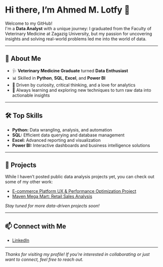 # Hi there, I’m Ahmed M. Lotfy 👋

Welcome to my GitHub!  
I'm a **Data Analyst** with a unique journey: I graduated from the Faculty of Veterinary Medicine at Zagazig University, but my passion for uncovering insights and solving real-world problems led me into the world of data.

---

## 🚀 About Me

- 🩺 **Veterinary Medicine Graduate** turned **Data Enthusiast**
- 📊 Skilled in **Python**, **SQL**, **Excel**, and **Power BI**
- 🔎 Driven by curiosity, critical thinking, and a love for analytics
- 🌱 Always learning and exploring new techniques to turn raw data into actionable insights

---

## 🛠️ Top Skills

- **Python:** Data wrangling, analysis, and automation  
- **SQL:** Efficient data querying and database management  
- **Excel:** Advanced reporting and visualization  
- **Power BI:** Interactive dashboards and business intelligence solutions

---

## 📂 Projects

While I haven’t posted public data analysis projects yet, you can check out some of my other work:

- [E-commerce Platform UX & Performance Optimization Project](https://github.com/ahmedmlotfy0/E-commerce-Platform-UX-Performance-Optimization-Project)
- [Maven Mega Mart: Retail Sales Analysis](https://github.com/ahmedmlotfy0/Maven-Sales-Analysis)

*Stay tuned for more data-driven projects soon!*

---

## 📫 Connect with Me

- [LinkedIn](https://www.linkedin.com/in/ahmedmlotfy0)

---

*Thanks for visiting my profile! If you’re interested in collaborating or just want to connect, feel free to reach out.*

